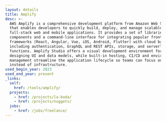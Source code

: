 ```yaml
---
layout: details
title: Amplify
desc: >-
  AWS Amplify is a comprehensive development platform from Amazon Web Services
  that enables developers to quickly build, deploy, and manage scalable
  full-stack web and mobile applications. It provides a set of libraries, UI
  components and a command-line interface for integrating popular front-end
  frameworks (React, Angular, Vue, iOS, Android, Flutter) with cloud backends,
  including authentication, GraphQL and REST APIs, storage, and serverless
  functions. Amplify Studio offers a visual development environment for
  designing UI and data models, while built-in hosting, CI/CD and environment
  management streamline the application lifecycle so teams can focus on features
  instead of infrastructure.
used_begin_year: 2023
used_end_year: present
_links:
  self:
    href: /tools/amplify/
  projects:
    - href: /projects/la-boda/
    - href: /projects/nuggets/
  jobs:
    - href: /jobs/freelance/
---
```


